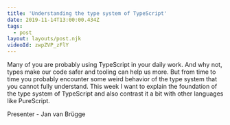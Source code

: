 ```yaml
---
title: 'Understanding the type system of TypeScript'
date: 2019-11-14T13:00:00.434Z
tags:
  - post
layout: layouts/post.njk
videoId: zwpZVP_zFlY
---
```


Many of you are probably using TypeScript in your daily work. And why not, types make our code safer and tooling can help us more. But from time to time you probably encounter some weird behavior of the type system that you cannot fully understand. This week I want to explain the foundation of the type system of TypeScript and also contrast it a bit with other languages like PureScript.

Presenter - Jan van Brügge

